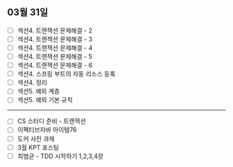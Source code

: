 ## 03월 31일

- [ ] 섹션4. 트랜잭션 문제해결 - 2
- [ ] 섹션4. 트랜잭션 문제해결 - 3
- [ ] 섹션4. 트랜잭션 문제해결 - 4
- [ ] 섹션4. 트랜잭션 문제해결 - 5
- [ ] 섹션4. 트랜잭션 문제해결 - 6
- [ ] 섹션4. 스프링 부트의 자동 리소스 등록
- [ ] 섹션4. 정리
- [ ] 섹션5. 예외 계층
- [ ] 섹션5. 예외 기본 규칙

---

- [ ] CS 스터디 준비 - 트랜잭션
- [ ] 이펙티브자바 아이템76
- [ ] 도커 사전 과제
- [ ] 3월 KPT 포스팅
- [ ] 최범균 - TDD 시작하기 1,2,3,4장
